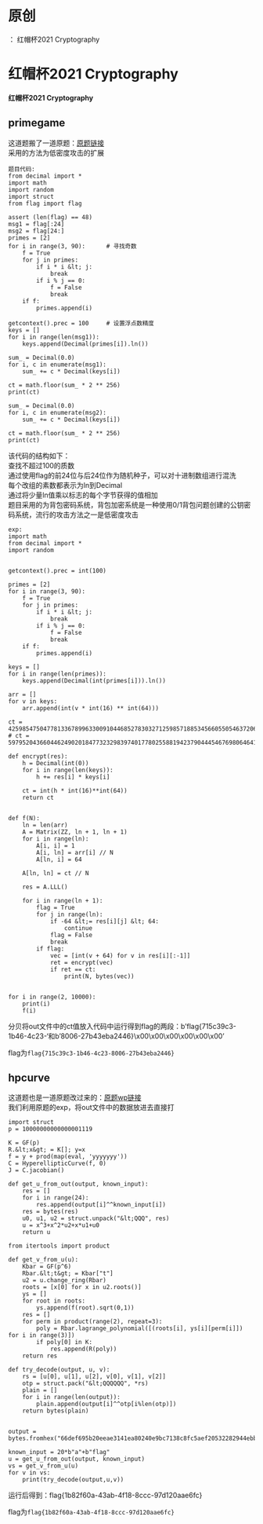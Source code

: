 # 原创
：  红帽杯2021 Cryptography

# 红帽杯2021 Cryptography

#### 红帽杯2021 Cryptography

## primegame

> 
这道题搬了一道原题：[原题链接](https://www.secmem.org/blog/2020/09/20/poka-science-war-hacking/)<br/> 采用的方法为低密度攻击的扩展


```
题目代码:
from decimal import *
import math
import random
import struct
from flag import flag

assert (len(flag) == 48)
msg1 = flag[:24]
msg2 = flag[24:]                        
primes = [2]
for i in range(3, 90):		# 寻找奇数
    f = True
    for j in primes:
        if i * i &lt; j:
            break
        if i % j == 0:
            f = False
            break
    if f:
        primes.append(i)

getcontext().prec = 100		# 设置浮点数精度
keys = []
for i in range(len(msg1)):
    keys.append(Decimal(primes[i]).ln())

sum_ = Decimal(0.0)
for i, c in enumerate(msg1):
    sum_ += c * Decimal(keys[i])

ct = math.floor(sum_ * 2 ** 256)
print(ct)                  

sum_ = Decimal(0.0)
for i, c in enumerate(msg2):
    sum_ += c * Decimal(keys[i])

ct = math.floor(sum_ * 2 ** 256)
print(ct)	 

```

> 
该代码的结构如下：<br/> 查找不超过100的质数<br/> 通过使用flag的前24位与后24位作为随机种子，可以对十进制数组进行混洗<br/> 每个改组的素数都表示为ln到Decimal<br/> 通过将少量ln值乘以标志的每个字节获得的值相加<br/> 题目采用的为背包密码系统，背包加密系统是一种使用0/1背包问题创建的公钥密码系统，流行的攻击方法之一是低密度攻击


```
exp:
import math
from decimal import *
import random


getcontext().prec = int(100)

primes = [2]
for i in range(3, 90):
    f = True
    for j in primes:
        if i * i &lt; j:
            break
        if i % j == 0:
            f = False
            break
    if f:
        primes.append(i)

keys = []
for i in range(len(primes)):
    keys.append(Decimal(int(primes[i])).ln())

arr = []
for v in keys:
    arr.append(int(v * int(16) ** int(64)))

ct = 425985475047781336789963300910446852783032712598571885345660550546372063410589918
# ct = 597952043660446249020184773232983974017780255881942379044454676980646417087515453

def encrypt(res):
    h = Decimal(int(0))
    for i in range(len(keys)):
        h += res[i] * keys[i]

    ct = int(h * int(16)**int(64))
    return ct


def f(N):
    ln = len(arr)
    A = Matrix(ZZ, ln + 1, ln + 1)
    for i in range(ln):
        A[i, i] = 1
        A[i, ln] = arr[i] // N
        A[ln, i] = 64

    A[ln, ln] = ct // N

    res = A.LLL()

    for i in range(ln + 1):
        flag = True
        for j in range(ln):
            if -64 &lt;= res[i][j] &lt; 64:
                continue
            flag = False
            break
        if flag:
            vec = [int(v + 64) for v in res[i][:-1]]
            ret = encrypt(vec)
            if ret == ct:
                print(N, bytes(vec))


for i in range(2, 10000):
    print(i)
    f(i)

```

> 
分贝将out文件中的ct值放入代码中运行得到flag的两段：b’flag{715c39c3-1b46-4c23-‘和b’8006-27b43eba2446}\x00\x00\x00\x00\x00\x00’


flag为`flag{715c39c3-1b46-4c23-8006-27b43eba2446}`

## hpcurve

> 
这道题也是一道原题改过来的：[原题wp链接](https://pwnthem0le.polito.it/2020/12/20/hxpCTF-2020-Hyper-writeup/)<br/> 我们利用原题的exp，将out文件中的数据放进去直接打


```
import struct
p = 10000000000000001119

K = GF(p)
R.&lt;x&gt; = K[]; y=x
f = y + prod(map(eval, 'yyyyyyy'))
C = HyperellipticCurve(f, 0)
J = C.jacobian()

def get_u_from_out(output, known_input):
    res = []
    for i in range(24):
        res.append(output[i]^^known_input[i])
    res = bytes(res)
    u0, u1, u2 = struct.unpack("&lt;QQQ", res)
    u = x^3+x^2*u2+x*u1+u0
    return u

from itertools import product

def get_v_from_u(u):
    Kbar = GF(p^6)
    Rbar.&lt;t&gt; = Kbar["t"]
    u2 = u.change_ring(Rbar)
    roots = [x[0] for x in u2.roots()]
    ys = []
    for root in roots:
        ys.append(f(root).sqrt(0,1))
    res = []
    for perm in product(range(2), repeat=3):
        poly = Rbar.lagrange_polynomial([(roots[i], ys[i][perm[i]]) for i in range(3)])
        if poly[0] in K:
            res.append(R(poly))
    return res

def try_decode(output, u, v):
    rs = [u[0], u[1], u[2], v[0], v[1], v[2]]
    otp = struct.pack("&lt;QQQQQQ", *rs)
    plain = []
    for i in range(len(output)):
        plain.append(output[i]^^otp[i%len(otp)])
    return bytes(plain)


output = bytes.fromhex("66def695b20eeae3141ea80240e9bc7138c8fc5aef20532282944ebbbad76a6e17446e92de5512091fe81255eb34a0e22a86a090e25dbbe3141aff0542f5")

known_input = 20*b"a"+b"flag"
u = get_u_from_out(output, known_input)
vs = get_v_from_u(u)
for v in vs:
    print(try_decode(output,u,v))

```

> 
运行后得到：flag{1b82f60a-43ab-4f18-8ccc-97d120aae6fc}


flag为`flag{1b82f60a-43ab-4f18-8ccc-97d120aae6fc}`
